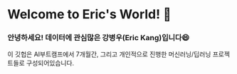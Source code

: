 # Welcome to Eric's World! 👋
### 안녕하세요! 데이터에 관심많은 강병우(Eric Kang)입니다😄
이 깃헙은 AI부트캠프에서 7개월간, 그리고 개인적으로 진행한 머신러닝/딥러닝 프로젝트들로 구성되어있습니다.

<!--
**vkekd25/vkekd25** is a ✨ _special_ ✨ repository because its `README.md` (this file) appears on your GitHub profile.

Here are some ideas to get you started:

- 🔭 I’m currently working on ...
- 🌱 I’m currently learning ...
- 👯 I’m looking to collaborate on ...
- 🤔 I’m looking for help with ...
- 💬 Ask me about ...
- 📫 How to reach me: ...
- 😄 Pronouns: ...
- ⚡ Fun fact: ...
-->
